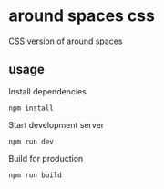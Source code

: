 # around spaces css

CSS version of around spaces

## usage

Install dependencies

```
npm install
```

Start development server

```
npm run dev
```

Build for production

```
npm run build
```
